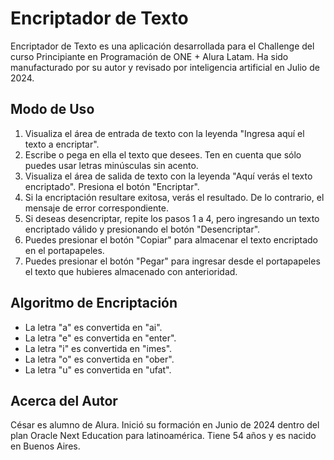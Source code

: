 # Encriptador de Texto

Encriptador de Texto es una aplicación desarrollada para el Challenge del curso Principiante en Programación de ONE + Alura Latam. Ha sido manufacturado por su autor y revisado por inteligencia artificial en Julio de 2024.

## Modo de Uso

1) Visualiza el área de entrada de texto con la leyenda "Ingresa aquí el texto a encriptar".
2) Escribe o pega en ella el texto que desees. Ten en cuenta que sólo puedes usar letras minúsculas sin acento.
3) Visualiza el área de salida de texto con la leyenda "Aquí verás el texto encriptado". Presiona el botón "Encriptar".
4) Si la encriptación resultare exitosa, verás el resultado. De lo contrario, el mensaje de error correspondiente.
5) Si deseas desencriptar, repite los pasos 1 a 4, pero ingresando un texto encriptado válido y presionando el botón "Desencriptar".
6) Puedes presionar el botón "Copiar" para almacenar el texto encriptado en el portapapeles.
7) Puedes presionar el botón "Pegar" para ingresar desde el portapapeles el texto que hubieres almacenado con anterioridad.

## Algoritmo de Encriptación

* La letra "a" es convertida en "ai".
* La letra "e" es convertida en "enter".
* La letra "i" es convertida en "imes".
* La letra "o" es convertida en "ober".
* La letra "u" es convertida en "ufat".

## Acerca del Autor

César es alumno de Alura. Inició su formación en Junio de 2024 dentro del plan Oracle Next Education para latinoamérica. Tiene 54 años y es nacido en Buenos Aires.